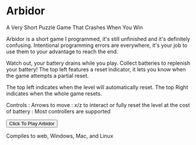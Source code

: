 <!-- 2021-08-11- -->

# Arbidor

A Very Short Puzzle Game That Crashes When You Win

Arbidor is a short game I programmed, it's still unfinished and it's definitely confusing. Intentional programming errors are everywhere, it's your job to use them to your advantage to reach the end.

Watch out, your battery drains while you play. Collect batteries to replenish your battery! The top left features a reset indicator, it lets you know when the game attempts a partial reset.

The top left indicates when the level will automatically reset.
The top Right indicates when the whole game resets.

Controls
: Arrows to move
: x/z to interact or fully reset the level at the cost of battery
: Most controllers are supported

<button onclick="window.location.href='../../arbidor/arbidor.html';">Click To Play Arbidor</button>

Compiles to web, Windows, Mac, and Linux
